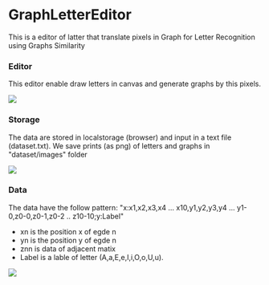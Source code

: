 # GraphLetterEditor

This is a editor of latter that translate pixels in Graph for Letter Recognition using Graphs Similarity

### Editor

This editor enable draw letters in canvas and generate graphs by this pixels.

![](http://https://github.com/LuisAraujo/GraphLetterEditor/blob/master/printscreen01.png)

### Storage

The data are stored in localstorage (browser) and input in a text file (dataset.txt). We save prints (as png) of letters and graphs in "dataset/images" folder

![](http://https://github.com/LuisAraujo/GraphLetterEditor/blob/master/printscreen02.png)

### Data

The data have the follow pattern: "x:x1,x2,x3,x4 ... x10,y1,y2,y3,y4 ... y1-0,z0-0,z0-1,z0-2 .. z10-10;y:Label"

- xn is the position x of egde n
- yn is the position y of egde n
- znn is data of adjacent matix
- Label is a lable of letter (A,a,E,e,I,i,O,o,U,u).

![](http://https://github.com/LuisAraujo/GraphLetterEditor/blob/master/printscreen03.png)
